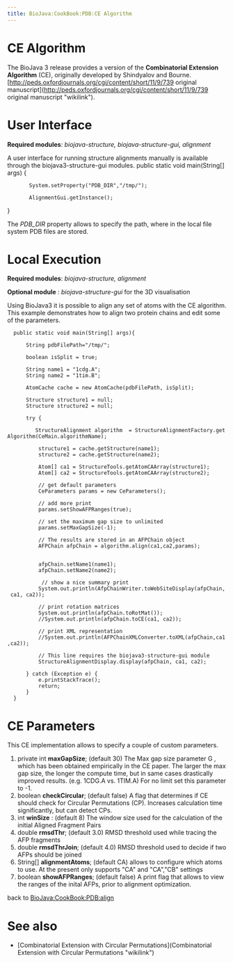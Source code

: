 ```yaml
---
title: BioJava:CookBook:PDB:CE Algorithm
---
```


CE Algorithm
============

The BioJava 3 release provides a version of the **Combinatorial
Extension Algorithm** (CE), originally developed by Shindyalov and
Bourne. [http://peds.oxfordjournals.org/cgi/content/short/11/9/739
original
manuscript](http://peds.oxfordjournals.org/cgi/content/short/11/9/739 original manuscript "wikilink").

User Interface
==============

**Required modules**: *biojava-structure, biojava-structure-gui,
alignment*

A user interface for running structure alignments manually is available
through the biojava3-structure-gui modules. <java> public static void
main(String[] args) {

`       System.setProperty("PDB_DIR","/tmp/");`  
`   `  
`       AlignmentGui.getInstance();`

} </java>

The *PDB\_DIR* property allows to specify the path, where in the local
file system PDB files are stored.

Local Execution
===============

**Required modules**: *biojava-structure, alignment*

**Optional module** : *biojava-structure-gui* for the 3D visualisation

Using BioJava3 it is possible to align any set of atoms with the CE
algorithm. This example demonstrates how to align two protein chains and
edit some of the parameters.

<java>

`  public static void main(String[] args){`  
`      `  
`      String pdbFilePath="/tmp/";`  
`      `  
`      boolean isSplit = true;`  
`           `  
`      String name1 = "1cdg.A";`  
`      String name2 = "1tim.B";`  
`      `  
`      AtomCache cache = new AtomCache(pdbFilePath, isSplit);`  
`              `  
`      Structure structure1 = null;`  
`      Structure structure2 = null;`

`      try {`

`         StructureAlignment algorithm  = StructureAlignmentFactory.getAlgorithm(CeMain.algorithmName);`  
`         `  
`          structure1 = cache.getStructure(name1);`  
`          structure2 = cache.getStructure(name2);`  
`          `  
`          Atom[] ca1 = StructureTools.getAtomCAArray(structure1);`  
`          Atom[] ca2 = StructureTools.getAtomCAArray(structure2);`  
`          `  
`          // get default parameters`  
`          CeParameters params = new CeParameters();`  
`          `  
`          // add more print`  
`          params.setShowAFPRanges(true);`  
`          `  
`          // set the maximum gap size to unlimited `  
`          params.setMaxGapSize(-1);`  
`          `  
`          // The results are stored in an AFPChain object           `  
`          AFPChain afpChain = algorithm.align(ca1,ca2,params);            `

`          afpChain.setName1(name1);`  
`          afpChain.setName2(name2);`

`           // show a nice summary print`  
`          System.out.println(AfpChainWriter.toWebSiteDisplay(afpChain, ca1, ca2));`  
`          `  
`          // print rotation matrices`  
`          System.out.println(afpChain.toRotMat());`  
`          //System.out.println(afpChain.toCE(ca1, ca2));`  
`          `  
`          // print XML representation`  
`          //System.out.println(AFPChainXMLConverter.toXML(afpChain,ca1,ca2));`  
`                       `  
`          // This line requires the biojava3-structure-gui module   `  
`          StructureAlignmentDisplay.display(afpChain, ca1, ca2);`  
`          `  
`      } catch (Exception e) {`  
`          e.printStackTrace();`  
`          return;`  
`      }`  
`  }`

</java>

CE Parameters
=============

This CE implementation allows to specify a couple of custom parameters.

1.  private int **maxGapSize**; (default 30) The Max gap size parameter
    G , which has been obtained empirically in the CE paper. The larger
    the max gap size, the longer the compute time, but in same cases
    drastically improved results. (e.g. 1CDG.A vs. 1TIM.A) For no limit
    set this parameter to -1.
2.  boolean **checkCircular**; (default false) A flag that determines if
    CE should check for Circular Permutations (CP). Increases
    calculation time significantly, but can detect CPs.
3.  int **winSize** : (default 8) The window size used for the
    calculation of the initial Aligned Fragment Pairs
4.  double **rmsdThr**; (default 3.0) RMSD threshold used while tracing
    the AFP fragments
5.  double **rmsdThrJoin**; (default 4.0) RMSD threshold used to decide
    if two AFPs should be joined
6.  String[] **alignmentAtoms**; (default CA) allows to configure which
    atoms to use. At the present only supports "CA" and "CA","CB"
    settings
7.  boolean **showAFPRanges**; (default false) A print flag that allows
    to view the ranges of the inital AFPs, prior to alignment
    optimization.

back to <BioJava:CookBook:PDB:align>

See also
========

-   [Combinatorial Extension with Circular
    Permutations](Combinatorial Extension with Circular Permutations "wikilink")

